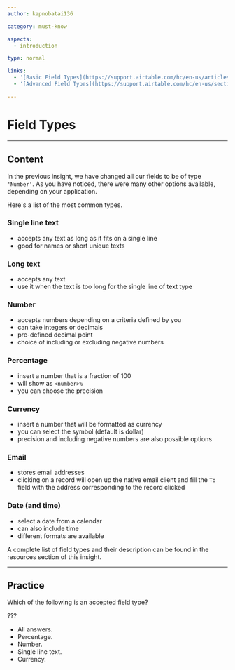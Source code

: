 ```yaml
---
author: kapnobatai136

category: must-know

aspects:
  - introduction

type: normal

links:
  - '[Basic Field Types](https://support.airtable.com/hc/en-us/articles/203229705-Guide-to-the-basic-field-types){documentation}'
  - '[Advanced Field Types](https://support.airtable.com/hc/en-us/sections/200644945-Advanced-field-types-and-workflows){documentation}'

---
```


# Field Types

---
## Content

In the previous insight, we have changed all our fields to be of type `'Number'`. As you have noticed, there were many other options available, depending on your application.

Here's a list of the most common types.

### Single line text
  - accepts any text as long as it fits on a single line
  - good for names or short unique texts
### Long text
  - accepts any text
  - use it when the text is too long for the single line of text type
### Number
  - accepts numbers depending on a criteria defined by you
  - can take integers or decimals
  - pre-defined decimal point
  - choice of including or excluding negative numbers
### Percentage
  - insert a number that is a fraction of 100
  - will show as `<number>%`
  - you can choose the precision
### Currency
  - insert a number that will be formatted as currency
  - you can select the symbol (default is dollar)
  - precision and including negative numbers are also possible options
### Email
  - stores email addresses
  - clicking on a record will open up the native email client and fill the `To` field with the address corresponding to the record clicked
### Date (and time)
  - select a date from a calendar
  - can also include time
  - different formats are available

A complete list of field types and their description can be found in the resources section of this insight.

---
## Practice

Which of the following is an accepted field type?

???

* All answers.
* Percentage.
* Number.
* Single line text.
* Currency.